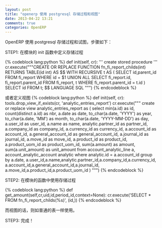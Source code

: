 ```yaml
---
layout: post
title: "openerp 使用 postgresql 存储过程和视图"
date: 2013-04-22 13:21
comments: true
categories: OpenERP
---
```


OpenERP 使用 postgresql 存储过程和试图，步骤如下：

STEP1: 在模块的 init 函数中定义存储过程

{% codeblock lang:python %}
    def init(self, cr):
        ''' create stored procedure '''
        cr.execute("""CREATE OR REPLACE FUNCTION fn_fi_report_childs(int)
        RETURNS TABLE(id int) AS $$
            WITH RECURSIVE t AS (
                SELECT id,parent_id  FROM fi_report WHERE id = $1
              UNION ALL
                SELECT fi_report.id, fi_report.parent_id FROM fi_report, t WHERE fi_report.parent_id = t.id
            )
            SELECT id FROM t;
        $$ LANGUAGE SQL
            """)
{% endcodeblock %}

或者定义视图
{% codeblock lang:python %}
    def init(self, cr):
        tools.drop_view_if_exists(cr, 'analytic_entries_report')
        cr.execute("""
            create or replace view analytic_entries_report as (
                 select
                     min(a.id) as id,
                     count(distinct a.id) as nbr,
                     a.date as date,
                     to_char(a.date, 'YYYY') as year,
                     to_char(a.date, 'MM') as month,
                     to_char(a.date, 'YYYY-MM-DD') as day,
                     a.user_id as user_id,
                     a.name as name,
                     analytic.partner_id as partner_id,
                     a.company_id as company_id,
                     a.currency_id as currency_id,
                     a.account_id as account_id,
                     a.general_account_id as general_account_id,
                     a.journal_id as journal_id,
                     a.move_id as move_id,
                     a.product_id as product_id,
                     a.product_uom_id as product_uom_id,
                     sum(a.amount) as amount,
                     sum(a.unit_amount) as unit_amount
                 from
                     account_analytic_line a, account_analytic_account analytic
                 where analytic.id = a.account_id
                 group by
                     a.date, a.user_id,a.name,analytic.partner_id,a.company_id,a.currency_id,
                     a.account_id,a.general_account_id,a.journal_id,
                     a.move_id,a.product_id,a.product_uom_id
            )
        """)
{% endcodeblock %}


STEP2: 在模块的函数中使用存储过程

{% codeblock lang:python %}
    def get_amount(self,cr,uid,id,period_id,context=None):
        cr.execute('SELECT * FROM fn_fi_report_childs(%s)', (id,))
{% endcodeblock %}

而视图的话，则如普通的表一样使用。


STEP3: 完成！ 

